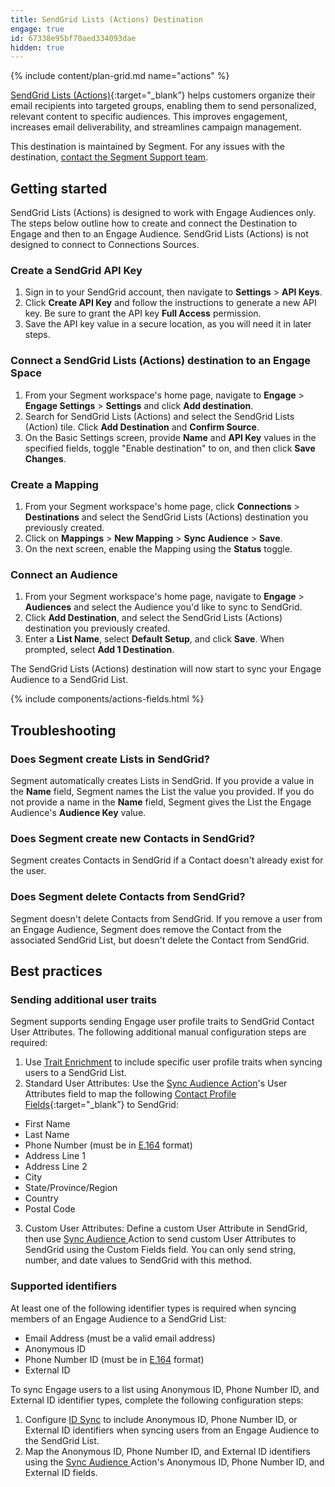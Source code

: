 ```yaml
---
title: SendGrid Lists (Actions) Destination
engage: true
id: 67338e95bf70aed334093dae
hidden: true
---
```


{% include content/plan-grid.md name="actions" %}

[SendGrid Lists (Actions)](https://mc.sendgrid.com/contacts/?utm_source=segmentio&utm_medium=docs&utm_campaign=partners){:target="_blank”} helps customers organize their email recipients into targeted groups, enabling them to send personalized, relevant content to specific audiences. This improves engagement, increases email deliverability, and streamlines campaign management.

This destination is maintained by Segment. For any issues with the destination, [contact the Segment Support team](mailto:friends@segment.com).

## Getting started

SendGrid Lists (Actions) is designed to work with Engage Audiences only. The steps below outline how to create and connect the Destination to Engage and then to an Engage Audience. SendGrid Lists (Actions) is not designed to connect to Connections Sources. 

### Create a SendGrid API Key
1. Sign in to your SendGrid account, then navigate to **Settings** > **API Keys**.
2. Click **Create API Key** and follow the instructions to generate a new API key. Be sure to grant the API key **Full Access** permission. 
3. Save the API key value in a secure location, as you will need it in later steps.

### Connect a SendGrid Lists (Actions) destination to an Engage Space

1. From your Segment workspace's home page, navigate to **Engage** > **Engage Settings** > **Settings** and click **Add destination**. 
2. Search for SendGrid Lists (Actions) and select the SendGrid Lists (Action) tile. Click **Add Destination** and **Confirm Source**.
3. On the Basic Settings screen, provide **Name** and **API Key** values in the specified fields, toggle "Enable destination" to on, and then click **Save Changes**. 

### Create a Mapping

1. From your Segment workspace's home page, click **Connections** > **Destinations** and select the SendGrid Lists (Actions) destination you previously created.
2. Click on **Mappings** > **New Mapping** > **Sync Audience** > **Save**. 
3. On the next screen, enable the Mapping using the **Status** toggle.

### Connect an Audience

1. From your Segment workspace's home page, navigate to **Engage** > **Audiences** and select the Audience you'd like to sync to SendGrid. 
2. Click **Add Destination**, and select the SendGrid Lists (Actions) destination you previously created.
3. Enter a **List Name**, select **Default Setup**, and click **Save**. When prompted, select **Add 1 Destination**. 

The SendGrid Lists (Actions) destination will now start to sync your Engage Audience to a SendGrid List.

{% include components/actions-fields.html %}


## Troubleshooting

### Does Segment create Lists in SendGrid?
Segment automatically creates Lists in SendGrid. If you provide a value in the **Name** field, Segment names the List the value you provided. If you do not provide a name in the  **Name** field, Segment gives the List the Engage Audience's **Audience Key** value. 

### Does Segment create new Contacts in SendGrid?
Segment creates Contacts in SendGrid if a Contact doesn't already exist for the user.

### Does Segment delete Contacts from SendGrid?
Segment doesn't delete Contacts from SendGrid. If you remove a user from an Engage Audience, Segment does remove the Contact from the associated SendGrid List, but doesn't delete the Contact from SendGrid. 

## Best practices

### Sending additional user traits
Segment supports sending Engage user profile traits to SendGrid Contact User Attributes. The following additional manual configuration steps are required: 

1. Use [Trait Enrichment](/docs/engage/trait-activation/trait-enrichment/) to include specific user profile traits when syncing users to a SendGrid List. 
2. Standard User Attributes: Use the [Sync Audience Action](#sync-audience-action)'s User Attributes field to map the following [Contact Profile Fields](https://www.twilio.com/docs/sendgrid/ui/managing-contacts/segmenting-your-contacts#contact-profile-fields){:target="_blank”} to SendGrid:
 - First Name
 - Last Name
 - Phone Number (must be in [E.164](https://www.twilio.com/docs/glossary/what-e164) format)
 - Address Line 1
 - Address Line 2
 - City
 - State/Province/Region
 - Country
 - Postal Code
3. Custom User Attributes: Define a custom User Attribute in SendGrid, then use [Sync Audience ](#sync-audience-action) Action to send custom User Attributes to SendGrid using the Custom Fields field. You can only send string, number, and date values to SendGrid with this method.

### Supported identifiers 
At least one of the following identifier types is required when syncing members of an Engage Audience to a SendGrid List:
 - Email Address (must be a valid email address)
 - Anonymous ID
 - Phone Number ID (must be in [E.164](https://www.twilio.com/docs/glossary/what-e164) format)
 - External ID 
 
To sync Engage users to a list using Anonymous ID, Phone Number ID, and External ID identifier types, complete the following configuration steps: 

1. Configure [ID Sync](/docs/engage/trait-activation/id-sync/) to include Anonymous ID, Phone Number ID, or External ID identifiers when syncing users from an Engage Audience to the SendGrid List. 
2. Map the Anonymous ID, Phone Number ID, and External ID identifiers using the [Sync Audience ](#sync-audience-action) Action's Anonymous ID, Phone Number ID, and External ID fields. 